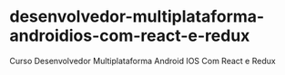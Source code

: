 # desenvolvedor-multiplataforma-androidios-com-react-e-redux
Curso Desenvolvedor Multiplataforma Android IOS Com React e Redux
